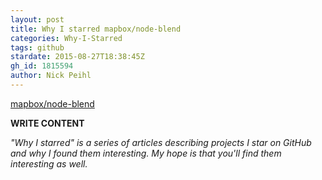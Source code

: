 ```yaml
---
layout: post
title: Why I starred mapbox/node-blend
categories: Why-I-Starred
tags: github
stardate: 2015-08-27T18:38:45Z
gh_id: 1815594
author: Nick Peihl
---
```


[mapbox/node-blend](https://github.com/mapbox/node-blend)

**WRITE CONTENT**

*"Why I starred" is a series of articles describing projects I star on GitHub and why I found them interesting. My hope is that you'll find them interesting as well.*

